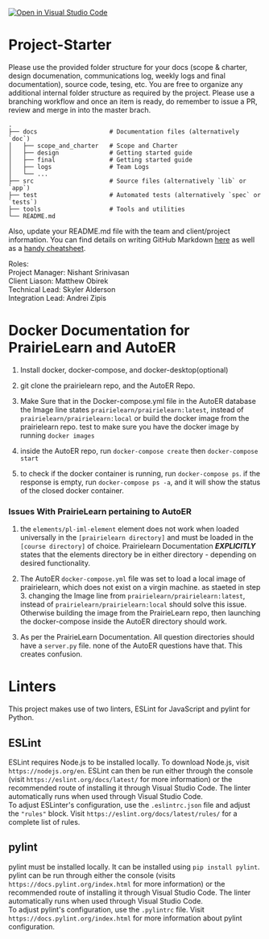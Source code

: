 [![Open in Visual Studio Code](https://classroom.github.com/assets/open-in-vscode-718a45dd9cf7e7f842a935f5ebbe5719a5e09af4491e668f4dbf3b35d5cca122.svg)](https://classroom.github.com/online_ide?assignment_repo_id=11208034&assignment_repo_type=AssignmentRepo)
# Project-Starter

Please use the provided folder structure for your docs (scope & charter, design documenation, communications log, weekly logs and final documentation), source code, tesing, etc.    You are free to organize any additional internal folder structure as required by the project.  Please use a branching workflow and once an item is ready, do remember to issue a PR, review and merge in into the master brach.
```
.
├── docs                    # Documentation files (alternatively `doc`)
│   ├── scope_and_charter   # Scope and Charter
│   ├── design              # Getting started guide
│   ├── final               # Getting started guide
│   ├── logs                # Team Logs
│   └── ...          
├── src                     # Source files (alternatively `lib` or `app`)
├── test                    # Automated tests (alternatively `spec` or `tests`)
├── tools                   # Tools and utilities
└── README.md
```
Also, update your README.md file with the team and client/project information.  You can find details on writing GitHub Markdown [here](https://docs.github.com/en/get-started/writing-on-github/getting-started-with-writing-and-formatting-on-github/basic-writing-and-formatting-syntax) as well as a [handy cheatsheet](https://enterprise.github.com/downloads/en/markdown-cheatsheet.pdf).   


Roles:  
Project Manager:    Nishant Srinivasan  
Client Liason:      Matthew Obirek  
Technical Lead:     Skyler Alderson  
Integration Lead:   Andrei Zipis  

# Docker Documentation for PrairieLearn and AutoER
1. Install docker, docker-compose, and docker-desktop(optional)

2. git clone the prairielearn repo, and the AutoER Repo.

3. Make Sure that in the Docker-compose.yml file in the AutoER database the Image line states `prairielearn/prairielearn:latest`, instead of `prairielearn/prairielearn:local`
or
build the docker image from the prairielearn repo.
test to make sure you have the docker image by running `docker images`

4. inside the AutoER repo, run `docker-compose create`
then `docker-compose start`

5. to check if the docker container is running, run `docker-compose ps`. if the response is empty, run `docker-compose ps -a`, and it will show the status of the closed docker container.


### Issues With PrairieLearn pertaining to AutoER

1. the `elements/pl-iml-element` element does not work when loaded universally in the `[prairielearn directory]` and must be loaded in the `[course directory]` of choice. Prairielearn Documentation ***EXPLICITLY*** states that the elements directory be in either directory - depending on desired functionality.

2. The AutoER `docker-compose.yml` file was set to load a local image of prairielearn, which does not exist on a virgin machine. as staeted in step 3. changing the Image line from `prairielearn/prairielearn:latest`, instead of `prairielearn/prairielearn:local` should solve this issue. Otherwise building the image from the PrairieLearn repo, then launching the docker-compose inside the AutoER directory should work.

3. As per the PrairieLearn Documentation. All question directories should have a `server.py` file. none of the AutoER questions have that. This creates confusion.

# Linters

This project makes use of two linters, ESLint for JavaScript and pylint for Python.  

## ESLint
ESLint requires Node.js to be installed locally. To download Node.js, visit `https://nodejs.org/en`. ESLint can then be run either through the console (visit `https://eslint.org/docs/latest/` for more information) or the recommended route of installing it through Visual Studio Code. The linter automatically runs when used through Visual Studio Code.  
To adjust ESLinter's configuration, use the `.eslintrc.json` file and adjust the `"rules"` block. Visit `https://eslint.org/docs/latest/rules/` for a complete list of rules.  

## pylint
pylint must be installed locally. It can be installed using `pip install pylint`. pylint can be run through either the console (visits `https://docs.pylint.org/index.html` for more information) or the recommended route of installing it through Visual Studio Code. The linter automatically runs when used through Visual Studio Code.  
To adjust pylint's configuration, use the `.pylintrc` file. Visit `https://docs.pylint.org/index.html` for more information about pylint configuration.
